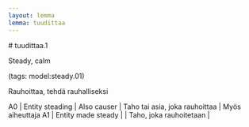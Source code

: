 ```yaml
---
layout: lemma
lemma: tuudittaa
---
```


<div class="sense">
# <span class="sensename">tuudittaa.1</span>

<span class="description">Steady, calm</span>

(tags: model:steady.01)

<span class="description">Rauhoittaa, tehdä rauhalliseksi</span>

A0 | Entity steading | Also causer | Taho tai asia, joka rauhoittaa | Myös aiheuttaja
A1 | Entity made steady |   | Taho, joka rauhoitetaan |  

</div>

